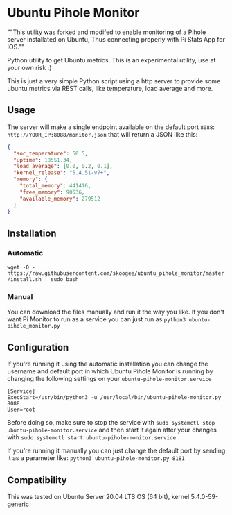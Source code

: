 # Ubuntu Pihole Monitor

""This utility was forked and modifed to enable monitoring of a Pihole server installated on Ubuntu, Thus connecting properly with Pi Stats App for IOS.""

Python utility to get Ubuntu metrics. This is an experimental utility, use at your own risk :)

This is just a very simple Python script using a http server to provide some ubuntu metrics via REST calls, like temperature, load average and more.

## Usage

The server will make a single endpoint available on the default port `8088`:
`http://YOUR_IP:8088/monitor.json` that will return a JSON like this:

```json
{
  "soc_temperature": 50.5,
  "uptime": 18551.34,
  "load_average": [0.0, 0.2, 0.1],
  "kernel_release": "5.4.51-v7+",
  "memory": {
    "total_memory": 441416,
    "free_memory": 90536,
    "available_memory": 279512
  }
}
```

## Installation

### Automatic

`wget -O - https://raw.githubusercontent.com/skoogee/ubuntu_pihole_monitor/master/install.sh | sudo bash`

### Manual

You can download the files manually and run it the way you like. If you don't want Pi Monitor to run as a service you can just run as `python3 ubuntu-pihole_monitor.py`

## Configuration

If you're running it using the automatic installation you can change the username and default port in which Ubuntu Pihole Monitor is running by changing the following settings on your `ubuntu-pihole-monitor.service`

```
[Service]
ExecStart=/usr/bin/python3 -u /usr/local/bin/ubuntu-pihole-monitor.py 8088
User=root
```

Before doing so, make sure to stop the service with
`sudo systemctl stop ubuntu-pihole-monitor.service`
and then start it again after your changes with
`sudo systemctl start ubuntu-pihole-monitor.service`

If you're running it manually you can just change the default port by sending it as a parameter like:
`python3 ubuntu-pihole-monitor.py 8181`

## Compatibility

This was tested on Ubuntu Server 20.04 LTS OS (64 bit), kernel 5.4.0-59-generic
